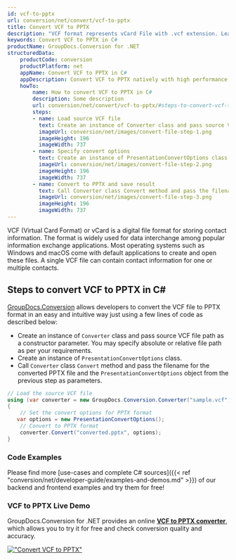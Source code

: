 ```yaml
---
id: vcf-to-pptx
url: conversion/net/convert/vcf-to-pptx
title: Convert VCF to PPTX
description: "VCF format represents vCard File with .vcf extension. Learn how to convert VCF to PPTX file programmatically in C# language using GroupDocs.Conversion for .NET library."
keywords: Convert VCF to PPTX in C#
productName: GroupDocs.Conversion for .NET
structuredData:
    productCode: conversion
    productPlatform: net
    appName: Convert VCF to PPTX in C#
    appDescription: Convert VCF to PPTX natively with high performance using C# language and server side GroupDocs.Conversion for .NET APIs, without the use of any software like Microsoft or Open Office.
    howTo:
        name: How to convert VCF to PPTX in C# 
        description: Some description
        url: conversion/net/convert/vcf-to-pptx/#steps-to-convert-vcf-to-pptx-in-c
        steps:
        - name: Load source VCF file 
          text: Create an instance of Converter class and pass source VCF file path as a constructor parameter. You may specify absolute or relative file path as per your requirements. 
          imageUrl: conversion/net/images/convert-file-step-1.png
          imageHeight: 196
          imageWidth: 737
        - name: Specify convert options 
          text: Create an instance of PresentationConvertOptions class.
          imageUrl: conversion/net/images/convert-file-step-2.png
          imageHeight: 196
          imageWidth: 737
        - name: Convert to PPTX and save result 
          text: Call Converter class Convert method and pass the filename for the converted HTML file and the PresentationConvertOptions object from the previous step as parameters.
          imageUrl: conversion/net/images/convert-file-step-3.png
          imageHeight: 196
          imageWidth: 737
---
```


VCF (Virtual Card Format) or vCard is a digital file format for storing contact information. The format is widely used for data interchange among popular information exchange applications. Most operating systems such as Windows and macOS come with default applications to create and open these files. A single VCF file can contain contact information for one or multiple contacts.

## Steps to convert VCF to PPTX in C#

[GroupDocs.Conversion](https://products.groupdocs.com/conversion/net) allows developers to convert the VCF file to PPTX format in an easy and intuitive way just using a few lines of code as described below:

* Create an instance of `Converter` class and pass source VCF file path as a constructor parameter. You may specify absolute or relative file path as per your requirements. 
* Create an instance of `PresentationConvertOptions` class.
* Call `Converter` class `Convert` method and pass the filename for the converted PPTX file and the `PresentationConvertOptions` object from the previous step as parameters.

```csharp
// Load the source VCF file
using (var converter = new GroupDocs.Conversion.Converter("sample.vcf"))
{
    // Set the convert options for PPTX format
   var options = new PresentationConvertOptions();
    // Convert to PPTX format
    converter.Convert("converted.pptx", options);
}
```

### Code Examples

Please find more [use-cases and complete C# sources]({{< ref "conversion/net/developer-guide/examples-and-demos.md" >}}) of our backend and frontend examples and try them for free!

### VCF to PPTX Live Demo

GroupDocs.Conversion for .NET provides an online [**VCF to PPTX converter**](https://products.groupdocs.app/conversion/vcf-to-pptx), which allows you to try it for free and check conversion quality and accuracy.

[!["Convert VCF to PPTX"](conversion/net/images/convert-to-pptx/convert-vcf-to-pptx.png)](https://products.groupdocs.app/conversion/vcf-to-pptx)